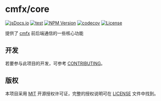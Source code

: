 <!--
为了链接的正确性，所有的链接都应该是绝对链接。
-->

# cmfx/core

[![jsDocs.io](https://img.shields.io/badge/jsDocs.io-reference-blue)](https://www.jsdocs.io/package/@cmfx/core)
[![test](https://github.com/issue9/cmfx/actions/workflows/vitest.yml/badge.svg)](https://github.com/issue9/cmfx/actions/workflows/test.yml)
[![NPM Version](https://img.shields.io/npm/v/%40cmfx%2Fcore)](https://www.npmjs.com/package/@cmfx/core)
[![codecov](https://codecov.io/gh/issue9/cmfx/graph/badge.svg?token=D5y3FOJk8A)](https://codecov.io/gh/issue9/cmfx)
[![License](https://img.shields.io/github/license/issue9/cmfx)](https://opensource.org/licenses/MIT)

提供了 [cmfx](https://github.com/issue9/cmfx) 前后端通信的一些核心功能

## 开发

若要参与此项目的开发，可参考 [CONTRIBUTING](https://github.com/issue9/cmfx/blob/master/docs/CONTRIBUTING.md)。

## 版权

本项目采用 [MIT](https://opensource.org/licenses/MIT) 开源授权许可证，完整的授权说明可在 [LICENSE](https://github.com/issue9/cmfx/blob/master/LICENSE) 文件中找到。
